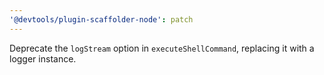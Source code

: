 ```yaml
---
'@devtools/plugin-scaffolder-node': patch
---
```


Deprecate the `logStream` option in `executeShellCommand`, replacing it with a logger instance.
